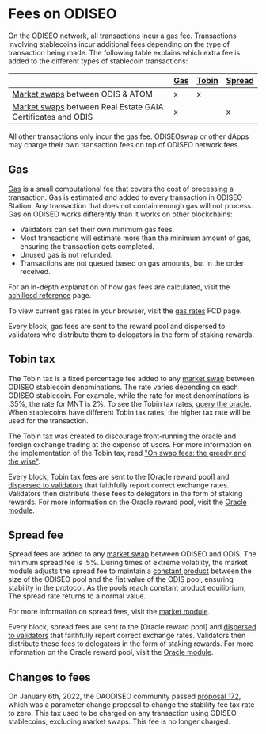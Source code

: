 # Fees on ODISEO

On the ODISEO network, all transactions incur a gas fee. Transactions involving stablecoins incur additional fees depending on the type of transaction being made. The following table explains which extra fee is added to the different types of stablecoin transactions:

|                                                                        | [Gas](#gas) | [Tobin](#tobin-tax) | [Spread](#spread-fee) |
|------------------------------------------------------------------------|-------------|---------------------|-----------------------|
| [Market swaps](./glossary.md#market-swap) between ODIS & ATOM          | x           | x                   |                       |
| [Market swaps](./glossary.md#market-swap) between Real Estate GAIA Certificates and ODIS | x           |                     | x                     |

All other transactions only incur the gas fee.
ODISEOswap or other dApps may charge their own transaction fees on top of ODISEO network fees.

## Gas
[Gas](glossary.md#fees) is a small computational fee that covers the cost of processing a transaction. Gas is estimated and added to every transaction in ODISEO Station. Any transaction that does not contain enough gas will not process.
Gas on ODISEO works differently than it works on other blockchains:

- Validators can set their own minimum gas fees.
- Most transactions will estimate more than the minimum amount of gas, ensuring the transaction gets completed.
- Unused gas is not refunded.
- Transactions are not queued based on gas amounts, but in the order received.

For an in-depth explanation of how gas fees are calculated, visit the [achillesd reference](../develop/how-to/achillesd/using-achillesd.md#fees) page.

To view current gas rates in your browser, visit the [gas rates](https://fcd.ODISEO.dev/v1/txs/gas_prices) FCD page.

Every block, gas fees are sent to the reward pool and dispersed to validators who distribute them to delegators in the form of staking rewards.

## Tobin tax

The Tobin tax is a fixed percentage fee added to any [market swap](glossary.md#market-swap) between ODISEO stablecoin denominations. The rate varies depending on each ODISEO stablecoin. For example, while the rate for most denominations is .35%, the rate for MNT is 2%. To see the Tobin tax rates, [query the oracle](https://lcd.ODISEO.dev/ODISEO/oracle/v1beta1/denoms/tobin_taxes). When stablecoins have different Tobin tax rates, the higher tax rate will be used for the transaction.

The Tobin tax was created to discourage front-running the oracle and foreign exchange trading at the expense of users. For more information on the implementation of the Tobin tax, read ["On swap fees: the greedy and the wise"](https://medium.com/ODISEOmoney/on-swap-fees-the-greedy-and-the-wise-b967f0c8914e).

Every block, Tobin tax fees are sent to the [Oracle reward pool] and [dispersed to validators](https://docs.ODISEO.money/docs/develop/module-specifications/spec-oracle.html#k-rewardballotwinners) that faithfully report correct exchange rates. Validators then distribute these fees to delegators in the form of staking rewards. For more information on the Oracle reward pool, visit the [Oracle module](../develop/module-specifications/spec-oracle.md).


## Spread fee

Spread fees are added to any [market swap](glossary.md#market-swap) between ODISEO and ODIS. The minimum spread fee is .5%. During times of extreme volatility, the market module adjusts the spread fee to maintain a [constant product](../develop/module-specifications/spec-market.md#market-making-algorithm) between the size of the ODISEO pool and the fiat value of the ODIS pool, ensuring stability in the protocol. As the pools reach constant product equilibrium, The spread rate returns to a normal value.

For more information on spread fees, visit the [market module](../develop/module-specifications/spec-market.md).

Every block, spread fees are sent to the [Oracle reward pool] and [dispersed to validators](https://docs.ODISEO.money/docs/develop/module-specifications/spec-oracle.html#k-rewardballotwinners) that faithfully report correct exchange rates. Validators then distribute these fees to delegators in the form of staking rewards. For more information on the Oracle reward pool, visit the [Oracle module](../develop/module-specifications/spec-oracle.md).

## Changes to fees

On January 6th, 2022, the DAODISEO community passed [proposal 172](https://station.ODISEO.money/proposal/172), which was a parameter change proposal to change the stability fee tax rate to zero. This tax used to be charged on any transaction using ODISEO stablecoins, excluding market swaps. This fee is no longer charged.

